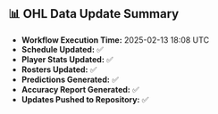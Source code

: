 ## 📊 OHL Data Update Summary
- **Workflow Execution Time:** 2025-02-13 18:08 UTC
- **Schedule Updated:** ✅
- **Player Stats Updated:** ✅
- **Rosters Updated:** ✅
- **Predictions Generated:** ✅
- **Accuracy Report Generated:** ✅
- **Updates Pushed to Repository:** ✅
